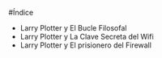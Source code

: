 #Índice

* Larry Plotter y El Bucle Filosofal
* Larry Plotter y La Clave Secreta del Wifi
* Larry Plotter y El prisionero del Firewall

